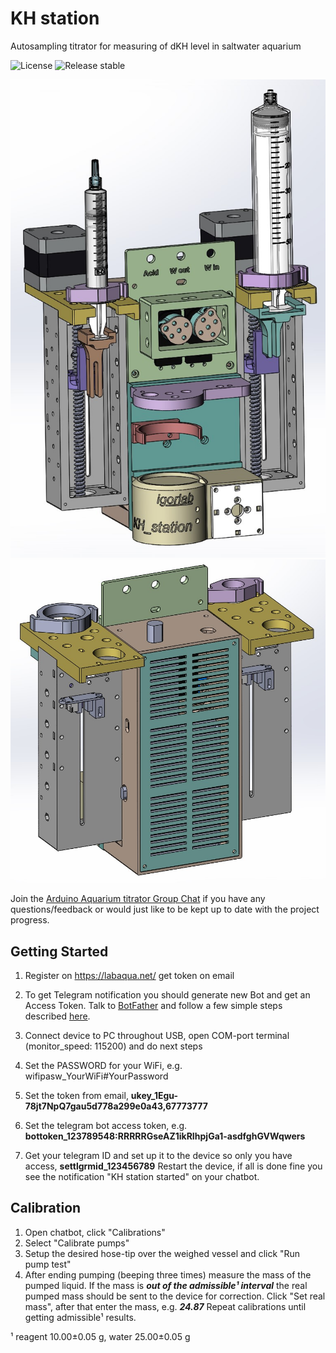 # KH station
Autosampling titrator for measuring of dKH level in saltwater aquarium

[comment]: <> (![Travis CI status]&#40;https://api.travis-ci.org/witnessmenow/igorlab/KH_station.svg?branch=master&#41;)

[comment]: <> (![Travis CI status]&#40;https://api.travis-ci.org/witnessmenow/igorlab/KH_station.svg?branch=master&#41;)
![License](https://img.shields.io/badge/license-GPL3.0-green)
![Release stable](https://badgen.net/github/release/igorlab/KH_station/stable)

![All parts](Assembling/img/front1.jpg)
![All parts](Assembling/img/back1.jpg)

Join the [Arduino Aquarium titrator Group Chat](https://t.me/+Ad4m-7L7tV1lNGNi) if you have any questions/feedback or
would just like to be kept up to date with the project progress.


## Getting Started

1) Register on https://labaqua.net/ get token on email

2) To get Telegram notification you should generate new Bot and get an Access Token. Talk to [BotFather](https://telegram.me/botfather) and follow a few simple steps described [here](https://core.telegram.org/bots#botfather).

3) Connect device to PC throughout USB, open COM-port terminal (monitor_speed: 115200) and do next steps

4) Set the PASSWORD for your WiFi, e.g. wifipasw_YourWiFi#YourPassword

5) Set the token from email, **ukey_1Egu-78jt7NpQ7gau5d778a299e0a43,67773777**

6) Set the telegram bot access token, e.g. **bottoken_123789548:RRRRRGseAZ1ikRIhpjGa1-asdfghGVWqwers**

7) Get your telegram ID and set up it to the device so only you have access, **settlgrmid_123456789**
Restart the device, if all is done fine you see the notification "KH station started" on your chatbot.

## Calibration

1) Open chatbot, click "Calibrations"
2) Select "Calibrate pumps"
3) Setup the desired hose-tip over the weighed vessel and click "Run <desired> pump test" 
4) After ending pumping (beeping three times) measure the mass of the pumped liquid.
If the mass is ***out of the admissible¹ interval*** the real pumped mass should be sent to the device for correction.
Click "Set real <PUMP> mass", after that enter the mass, e.g. ***24.87***
Repeat calibrations until getting admissible¹ results.

¹ reagent 10.00±0.05 g, water 25.00±0.05 g

  
